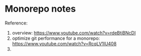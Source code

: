 # Monorepo notes

Reference:
1) overview: https://www.youtube.com/watch?v=rdeBtjBNcDI
2) optimize git performance for a monorepo: https://www.youtube.com/watch?v=RcqLV1lU408
3) 
